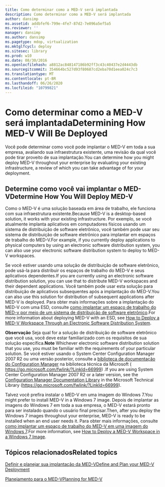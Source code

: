 ```yaml
---
title: Como determinar como a MED-V será implantada
description: Como determinar como a MED-V será implantada
author: dansimp
ms.assetid: addbfef6-799e-4fe7-87d2-7e096a5ef5a5
ms.reviewer: ''
manager: dansimp
ms.author: dansimp
ms.pagetype: mdop, virtualization
ms.mktglfcycl: deploy
ms.sitesec: library
ms.prod: w10
ms.date: 08/30/2016
ms.openlocfilehash: a8812ac848147186b92ff3c43c40437e2d4443db
ms.sourcegitcommit: 354664bc527d93f80687cd2eba70d1eea024c7c3
ms.translationtype: MT
ms.contentlocale: pt-BR
ms.lasthandoff: 06/26/2020
ms.locfileid: "10799821"
---
```

# <span data-ttu-id="9d1af-103">Como determinar como a MED-V será implantada</span><span class="sxs-lookup"><span data-stu-id="9d1af-103">Determining How MED-V Will Be Deployed</span></span>


<span data-ttu-id="9d1af-104">Você pode determinar como você pode implantar o MED-V em toda a sua empresa, avaliando sua infraestrutura existente, uma revisão da qual você pode tirar proveito de sua implantação.</span><span class="sxs-lookup"><span data-stu-id="9d1af-104">You can determine how you might deploy MED-V throughout your enterprise by evaluating your existing infrastructure, a review of which you can take advantage of for your deployment.</span></span>

## <span data-ttu-id="9d1af-105">Determine como você vai implantar o MED-V</span><span class="sxs-lookup"><span data-stu-id="9d1af-105">Determine How You Will Deploy MED-V</span></span>


<span data-ttu-id="9d1af-106">Como o MED-V é uma solução baseada em área de trabalho, ele funciona com sua infraestrutura existente.</span><span class="sxs-lookup"><span data-stu-id="9d1af-106">Because MED-V is a desktop-based solution, it works with your existing infrastructure.</span></span> <span data-ttu-id="9d1af-107">Por exemplo, se você atualmente implanta aplicativos em computadores físicos usando um sistema de distribuição de software eletrônico, você também pode usar seu sistema de distribuição de software eletrônico para implantar em espaços de trabalho do MED-V.</span><span class="sxs-lookup"><span data-stu-id="9d1af-107">For example, if you currently deploy applications to physical computers by using an electronic software distribution system, you can also use your electronic software distribution system to deploy to MED-V workspaces.</span></span>

<span data-ttu-id="9d1af-108">Se você estiver usando uma solução de distribuição de software eletrônico, pode usá-la para distribuir os espaços de trabalho do MED-V e seus aplicativos dependentes.</span><span class="sxs-lookup"><span data-stu-id="9d1af-108">If you are currently using an electronic software distribution solution, you can use that to distribute MED-V workspaces and their dependent applications.</span></span> <span data-ttu-id="9d1af-109">Você também pode usar esta solução para distribuição de aplicativos subsequentes após a implantação do MED-V.</span><span class="sxs-lookup"><span data-stu-id="9d1af-109">You can also use this solution for distribution of subsequent applications after MED-V is deployed.</span></span> <span data-ttu-id="9d1af-110">Para obter mais informações sobre a implantação do MED-V com uma ESD, consulte [como implantar um espaço de trabalho do MED-v por meio de um sistema de distribuição de software eletrônico](how-to-deploy-a-med-v-workspace-through-an-electronic-software-distribution-system.md).</span><span class="sxs-lookup"><span data-stu-id="9d1af-110">For more information about deploying MED-V with an ESD, see [How to Deploy a MED-V Workspace Through an Electronic Software Distribution System](how-to-deploy-a-med-v-workspace-through-an-electronic-software-distribution-system.md).</span></span>

<span data-ttu-id="9d1af-111">**Observação**  Seja qual for a solução de distribuição de software eletrônico que você usa, você deve estar familiarizado com os requisitos de sua solução específica.</span><span class="sxs-lookup"><span data-stu-id="9d1af-111">**Note** Whichever electronic software distribution solution that you use, you must be familiar with the requirements of your particular solution.</span></span> <span data-ttu-id="9d1af-112">Se você estiver usando o System Center Configuration Manager 2007 R2 ou uma versão posterior, consulte a [biblioteca de documentação do Configuration Manager](https://go.microsoft.com/fwlink/?LinkId=66999) na biblioteca técnica da Microsoft ( https://go.microsoft.com/fwlink/?LinkId=66999) .</span><span class="sxs-lookup"><span data-stu-id="9d1af-112">If you are using System Center Configuration Manager 2007 R2 or a later version, see the [Configuration Manager Documentation Library](https://go.microsoft.com/fwlink/?LinkId=66999) in the Microsoft Technical Library (https://go.microsoft.com/fwlink/?LinkId=66999).</span></span>

 

<span data-ttu-id="9d1af-113">Talvez você prefira instalar o MED-V em uma imagem do Windows 7.</span><span class="sxs-lookup"><span data-stu-id="9d1af-113">You might prefer to install MED-V in a Windows 7 image.</span></span> <span data-ttu-id="9d1af-114">Depois de implantar as imagens do Windows 7 em toda a sua empresa, o MED-V estará pronto para ser instalado quando o usuário final precisar.</span><span class="sxs-lookup"><span data-stu-id="9d1af-114">Then, after you deploy the Windows 7 images throughout your enterprise, MED-V is ready to be installed when an end user needs it.</span></span> <span data-ttu-id="9d1af-115">Para obter mais informações, consulte [como implantar um espaço de trabalho do MED-V em uma imagem do Windows 7](how-to-deploy-a-med-v-workspace-in-a-windows-7-image.md).</span><span class="sxs-lookup"><span data-stu-id="9d1af-115">For more information, see [How to Deploy a MED-V Workspace in a Windows 7 Image](how-to-deploy-a-med-v-workspace-in-a-windows-7-image.md).</span></span>

## <span data-ttu-id="9d1af-116">Tópicos relacionados</span><span class="sxs-lookup"><span data-stu-id="9d1af-116">Related topics</span></span>


[<span data-ttu-id="9d1af-117">Definir e planejar sua implantação da MED-V</span><span class="sxs-lookup"><span data-stu-id="9d1af-117">Define and Plan your MED-V Deployment</span></span>](define-and-plan-your-med-v-deployment.md)

[<span data-ttu-id="9d1af-118">Planejamento para o MED-V</span><span class="sxs-lookup"><span data-stu-id="9d1af-118">Planning for MED-V</span></span>](planning-for-med-v.md)

 

 





